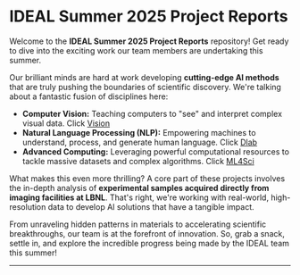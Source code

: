 # IDEAL Summer 2025 Project Reports

Welcome to the **IDEAL Summer 2025 Project Reports** repository! Get ready to dive into the exciting work our team members are undertaking this summer.

Our brilliant minds are hard at work developing **cutting-edge AI methods** that are truly pushing the boundaries of scientific discovery. We're talking about a fantastic fusion of disciplines here:
* **Computer Vision:** Teaching computers to "see" and interpret complex visual data. Click [Vision](https://github.com/lbl-camera/vision) 
* **Natural Language Processing (NLP):** Empowering machines to understand, process, and generate human language. Click [Dlab](https://github.com/dlab-berkeley/Python-NLP-Fundamentals)
* **Advanced Computing:** Leveraging powerful computational resources to tackle massive datasets and complex algorithms. Click [ML4Sci](https://ml4sci.lbl.gov/training)

What makes this even more thrilling? A core part of these projects involves the in-depth analysis of **experimental samples acquired directly from  imaging facilities at LBNL**. That's right, we're working with real-world, high-resolution data to develop AI solutions that have a tangible impact.

From unraveling hidden patterns in materials to accelerating scientific breakthroughs, our team is at the forefront of innovation. So, grab a snack, settle in, and explore the incredible progress being made by the IDEAL team this summer!

---
